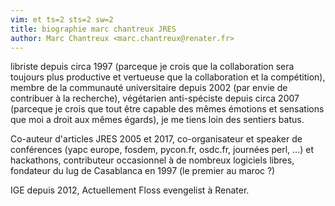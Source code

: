 ```yaml
---
vim: et ts=2 sts=2 sw=2
title: biographie marc chantreux JRES
author: Marc Chantreux <marc.chantreux@renater.fr>
---
```


libriste depuis circa 1997 (parceque je crois que la collaboration sera
toujours plus productive et vertueuse que la collaboration et la compétition),
membre de la communauté universitaire depuis 2002 (par envie de contribuer
à la recherche), végétarien anti-spéciste depuis circa 2007 (parceque je crois que
tout être capable des mêmes émotions et sensations que moi a droit aux mêmes
égards), je me tiens loin des sentiers batus.

Co-auteur d'articles JRES 2005 et 2017, co-organisateur et speaker de
conférences (yapc europe, fosdem, pycon.fr, osdc.fr, journées perl, ...)
et hackathons, contributeur occasionnel à de nombreux logiciels libres,
fondateur du lug de Casablanca en 1997 (le premier au maroc ?)

IGE depuis 2012, Actuellement Floss evengelist à Renater.

